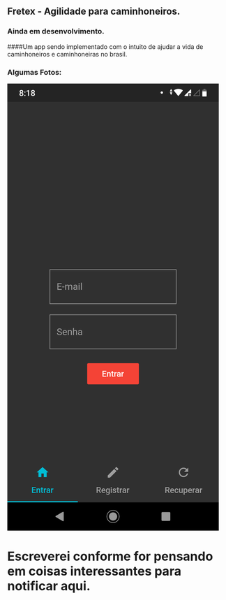 ## Fretex - Agilidade para caminhoneiros.
### Ainda em desenvolvimento.

####Um app sendo implementado com o intuito de ajudar a vida de caminhoneiros e caminhoneiras no brasil.

### Algumas Fotos: 
![alt text](https://github.com/rablidad/Fretex-App/blob/master/images/readmeImages/Screenshot_20190701-201853.png)


# Escreverei conforme for pensando em coisas interessantes para notificar aqui.
